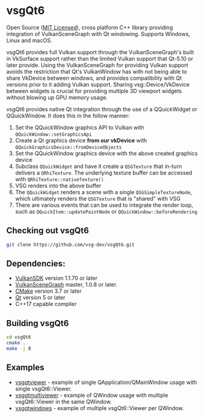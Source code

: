 # vsgQt6
Open Source ([MIT Licensed](LICENSE.md)), cross platform C++ library providing integration of VulkanSceneGraph with Qt windowing. Supports Windows, Linux and macOS.

vsgQt6 provides full Vulkan support through the VulkanSceneGraph's built in VkSurface support rather than the limited Vulkan support that Qt-5.10 or later provide. Using the VulkanSceneGraph for providing Vulkan support avoids the restriction that Qt's VulkanWindow has with not being able to share VkDevice between windows, and provides compatibility with Qt versions prior to it adding Vulkan support.  Sharing vsg::Device/VkDevice between widgets is crucial for providing multiple 3D viewport widgets without blowing up GPU memory usage.

vsgQt6 provides native Qt integration through the use of a QQuickWidget or QQuickWindow. It does this in the follow manner:
1. Set the QQuickWindow graphics API to Vulkan with `QQuickWindow::setGraphicsApi`
2. Create a Qt graphics device **from our vkDevice** with `QQuickGraphicsDevice::fromDeviceObjects`
3. Set the QQuickWindow graphics device with the above created graphics device
4. Subclass `QQuickWidget` and have it create a `QSGTexture` that in-turn delivers a `QRhiTexture`. The underlying texture buffer can be accessed with `QRhiTexture::nativeTexture()`
5. VSG renders into the above buffer
6. The `QQuickWidget` renders a scene with a single `QSGSimpleTextureNode`, which ultimately renders the `QSGTexture` that is "shared" with VSG
7. There are various events that can be used to integrate the render loop, such as `QQuickItem::updatePaintNode` or `QQuickWindow::beforeRendering`

## Checking out vsgQt6

~~~ sh
git clone https://github.com/vsg-dev/vsgQt6.git
~~~

## Dependencies:

* [VulkanSDK](https://www.lunarg.com/vulkan-sdk/) version 1.1.70 or later
* [VulkanSceneGraph](https://github.com/vsg-dev/VulkanSceneGraph) master, 1.0.8 or later.
* [CMake](https://cmake.org/) version 3.7 or later
* [Qt](https://www.qt.io/) version 5 or later
* C++17 capable compiler

## Building vsgQt6

~~~ sh
cd vsgQt6
cmake .
make -j 8
~~~

## Examples

* [vsgqtviewer](examples/vsgqtviewer/main.cpp) - example of single QApplication/QMainWindow usage with single vsgQt6::Viewer.
* [vsgqtmultiviewer](examples/vsgqtmultiviewer/main.cpp) - example of QWindow usage with multiple vsgQt6::Viewer in the same QWindow.
* [vsgqtwindows](examples/vsgqtwindows/main.cpp) - example of multiple vsgQt6::Viewer per QWindow.
